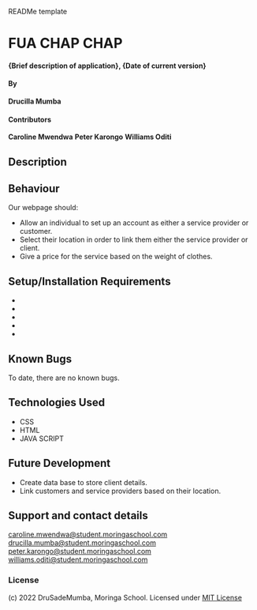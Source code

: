 READMe template

# FUA CHAP CHAP
#### {Brief description of application}, {Date of current version}
#### By 
**Drucilla Mumba**
#### Contributors
**Caroline Mwendwa**
**Peter Karongo**
**Williams Oditi**
## Description

## Behaviour
Our webpage should:
* Allow an individual to set up an account as either a service provider or customer.
* Select their location in order to link them either the service provider or client.
* Give a price for the service based on the weight of clothes.
## Setup/Installation Requirements
* 
* 
* 
* 
* 
## Known Bugs
To date, there are no known bugs.
## Technologies Used
* CSS
* HTML
* JAVA SCRIPT
## Future Development
* Create data base to store client details.
* Link customers and service providers based on their location.
## Support and contact details
caroline.mwendwa@student.moringaschool.com
drucilla.mumba@student.moringaschool.com
peter.karongo@student.moringaschool.com
williams.oditi@student.moringaschool.com
### License
(c) 2022 DruSadeMumba, Moringa School.
Licensed under [MIT License](LICENSE)

